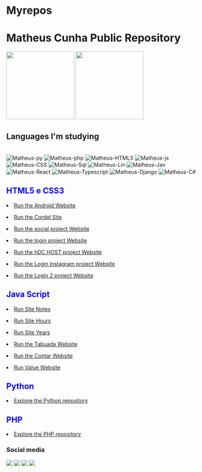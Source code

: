 # Myrepos
 <h1>Matheus Cunha Public Repository</h1>
 <p></p>
 <div>
  <a href="https://beacons.ai/Matheuslcnh"></a>
  <img height="180em" src="https://github-readme-stats.vercel.app/api?username=Matheuslcnh&show_icons=true&theme=dracula&include_all_commits=true&count_private=true"/>
  <img height="180em" src="https://github-readme-stats.vercel.app/api/top-langs/?username=Matheuslcnh&layout=compact&langs_count=16&theme=dracula"/>
</div>
<h2>Languages ​​I'm studying</h2>
<div style="display: inline-block"><br>
  <img align="center" alt="Matheus-py" src="https://img.shields.io/badge/Python-14354C?style=for-the-badge&logo=python&logoColor=white" />
  <img align="center" alt="Matheus-php" src="https://img.shields.io/badge/PHP-777BB4?style=for-the-badge&logo=php&logoColor=white" />
  <img align="center" alt="Matheus-HTML5" src="https://img.shields.io/badge/HTML5-E34F26?style=for-the-badge&logo=html5&logoColor=white" />
  <img align="center" alt="Matheus-js" src="https://img.shields.io/badge/JavaScript-F7DF1E?style=for-the-badge&logo=javascript&logoColor=black" />
  <img align="center" alt="Matheus-CSS" src="https://img.shields.io/badge/CSS3-1572B6?style=for-the-badge&logo=css3&logoColor=white"/> 
  <img align="center" alt="Matheus-Sql" src="https://img.shields.io/badge/MySQL-00000F?style=for-the-badge&logo=mysql&logoColor=white"/> 
  <img align="center" alt="Matheus-Lin" src="https://img.shields.io/badge/Linux-333333?style=for-the-badge&logo=linux&logoColor=white"/>
  <img align="center" alt="Matheus-Jav" src="https://img.shields.io/badge/Java-ED8B00?style=for-the-badge&logo=openjdk&logoColor=white"/>
  <img align="center" alt="Matheus-React" src="https://img.shields.io/badge/React-20232A?style=for-the-badge&logo=react&logoColor=61DAFB"/>
 
  <img align="center" alt="Matheus-Typescript" src="https://img.shields.io/badge/TypeScript-007ACC?style=for-the-badge&logo=typescript&logoColor=white"/>
  <img align="center" alt="Matheus-Django" src="https://img.shields.io/badge/Django-092E20?style=for-the-badge&logo=django&logoColor=white"/>
   <img align="center" alt="Matheus-C#" src="https://img.shields.io/badge/C%23-239120?style=for-the-badge&logo=c-sharp&logoColor=white"/>
 
</div>

<p></p>
<h2 style="color: blue">HTML5 e CSS3</h2>

 <li><a href="https://matheuslcnh.github.io/Myrepos/Sites/Android/android.html" target="_blank">Run the Android Website</a>
 <p></p></li>
 <li><a href="https://matheuslcnh.github.io/Myrepos/Sites/Cordel/cordel.html" target="_blank">Run the Cordel Site</a>
 <p></p></li>
 <li><a href="https://matheuslcnh.github.io/Myrepos/Sites/Projeto%20Social/Social.html" target="_blank">Run the social project Website</a></li>
 <p></p>
 <li><a href="https://matheuslcnh.github.io/Myrepos/Sites/Projeto%20Login/index.html" target="_blank">Run the login project Website</a></li>
 <p></p>
 <li><a href="https://matheuslcnh.github.io/Myrepos/Sites/projeto%20host/index.html">Run the hDC HOST project Website</a>
 <p></p></li>
 <li><a href="https://matheuslcnh.github.io/Myrepos/Sites/projeto%20instagram/index.html">Run the Login Instagram project Website</a></li>
 <p></p>
 <li><a href="https://matheuslcnh.github.io/Myrepos/Sites/projeto%20login2/index.html">Run the Login 2 project Website</a>
 <p></p></li>

 

 <p></p>
<h2 style="color: blue">Java Script</h2>
 <li><a href="https://matheuslcnh.github.io/Myrepos/Javascript/Notas.html" target="_blank">Run Site Notes</a>
 <p></p></li>
 <li><a href="https://matheuslcnh.github.io/Myrepos/Sites/ProjetoJS/modelo.html" target="_blank">Run Site Hours</a>
 <p></p></li>
 <li><a href="https://matheuslcnh.github.io/Myrepos/Sites/Projetoidade/idade.html" target="_blank">Run Site Years</a>
 <p></p></li>
<li><a href="https://matheuslcnh.github.io/Myrepos/Sites/ProjetoTabuada/modelo.html" target="_blank">Run the Tabuada Website</a></li>
 <p></p>
 <li><a href="https://matheuslcnh.github.io/Myrepos/Sites/ProjetoContar/modelo.html" target="_blank">Run the Contar Website</a></li>
 <p></p>
 <li><a href="https://matheuslcnh.github.io/Myrepos/Sites/ProjetoValor/modelo.html" target="_blank">Run Value Website</a>
 <p></p></li>
 <h2 style="color: blue">Python</h2>
 <li><a href="https://github.com/Matheuslcnh/Curso-Python" target="_blank">Explore the Python repository</a>
 <p></p></li>
 <h2 style="color: blue">PHP</h2>
 <li><a href="https://github.com/Matheuslcnh/Myrepos/tree/main/PHP" target="_blank">Explore the PHP repository</a></li>
 
 

 <h3>Social media</h3>
 <div>
  <a href="https://www.instagram.com/_23matusy/" target="_blank"><img src="https://img.shields.io/badge/Instagram-E4405F?style=for-the-badge&logo=instagram&logoColor=white" target="_blank" /></a>
  <a href="https://github.com/Matheuslcnh/" target="_blank"><img src="https://img.shields.io/badge/GitHub-100000?style=for-the-badge&logo=github&logoColor=white" target="_blank" /></a>
  <a href="https://www.linkedin.com/in/matheus-louren%C3%A7o-cunha-5b05242b5/" target="_blank"><img src="https://img.shields.io/badge/LinkedIn-0077B5?style=for-the-badge&logo=linkedin&logoColor=white" target="_blank" /></a>
    <a href="https://www.behance.net/matheuslouren1" target="_blank"><img src="https://img.shields.io/badge/Behance-0054F7?style=for-the-badge&logo=behance&logoColor=white" target="_blank" /></a>
</div>



